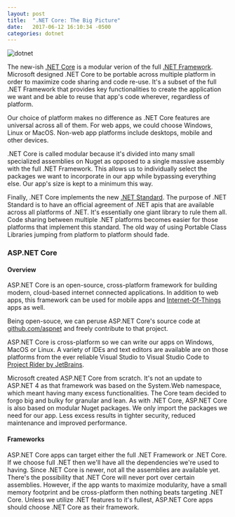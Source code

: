 ```yaml
---
layout: post
title:  ".NET Core: The Big Picture"
date:   2017-06-12 16:10:34 -0500
categories: dotnet
---
```


![dotnet][dotnet]

The new-ish [.NET Core][dotnetcore] is a modular verion of the full [.NET Framework][fulldotnet]. Microsoft designed .NET Core to be portable across multiple platform in order to maximize code sharing and code re-use. It's a subset of the full .NET Framework that provides key functionalities to create the application we want and be able to reuse that app's code wherever, regardless of platform. 

Our choice of platform makes no difference as .NET Core features are universal across all of them. For web apps, we could choose Windows, Linux or MacOS. Non-web app platforms include desktops, mobile and other devices. 

.NET Core is called modular because it's divided into many small specialized assemblies on Nuget as opposed to a single massive assembly with the full .NET Framework. This allows us to individually select the packages we want to incorporate in our app while bypassing everything else. Our app's size is kept to a minimum this way.

Finally, .NET Core implements the new [.NET Standard][dotnetstandard]. The purpose of .NET Standard is to have an official agreement of .NET apis that are available across all platforms of .NET. It's essentially one giant library to rule them all. Code sharing between multiple .NET platforms becomes easier for those platforms that implement this standard. The old way of using Portable Class Libraries jumping from platform to platform should fade.

### ASP.NET Core

#### Overview

ASP.NET Core is an open-source, cross-platform framework for building modern, cloud-based internet connected applications. In addition to web apps, this framework can be used for mobile apps and [Internet-Of-Things][iot] apps as well. 

Being open-souce, we can peruse ASP.NET Core's source code at [github.com/aspnet][aspnetcoresource] and freely contribute to that project. 

ASP.NET Core is cross-platform so we can write our apps on Windows, MacOS or Linux. A variety of IDEs and text editors are available are on those platforms from the ever reliable Visual Studio to Visual Studio Code to [Project Rider by JetBrains][projectrider]. 

Microsoft created ASP.NET Core from scratch. It's not an update to ASP.NET 4 as that framework was based on the System.Web namespace, which meant having many excess functionalities. The Core team decided to forgo big and bulky for granular and lean. As with .NET Core, ASP.NET Core is also based on modular Nuget packages. We only import the packages we need for our app. Less excess results in tighter security, reduced maintenance and improved performance.

#### Frameworks

ASP.NET Core apps can target either the full .NET Framework or .NET Core. If we choose full .NET then we'll have all the dependencies we're used to having. Since .NET Core is newer, not all the assemblies are available yet. There's the possibility that .NET Core will never port over certain assemblies. However, if the app wants to maximize modularity, have a small memory footprint and be cross-platform then nothing beats targeting .NET Core. Unless we utilize .NET features to it's fullest, ASP.NET Core apps should choose .NET Core as their framework.

[dotnet]: https://weblog.west-wind.com/images/2016/ASP.NET%20Core%20Overview/NetPlatformOverviewTomorrow.png
[dotnetcore]: https://docs.microsoft.com/en-us/dotnet/core/
[fulldotnet]: https://docs.microsoft.com/en-us/dotnet/framework/
[dotnetstandard]: https://docs.microsoft.com/en-us/dotnet/standard/library
[iot]: https://en.wikipedia.org/wiki/Internet_of_things
[aspnetcoresource]: https://github.com/aspnet
[projectrider]: https://www.jetbrains.com/rider/